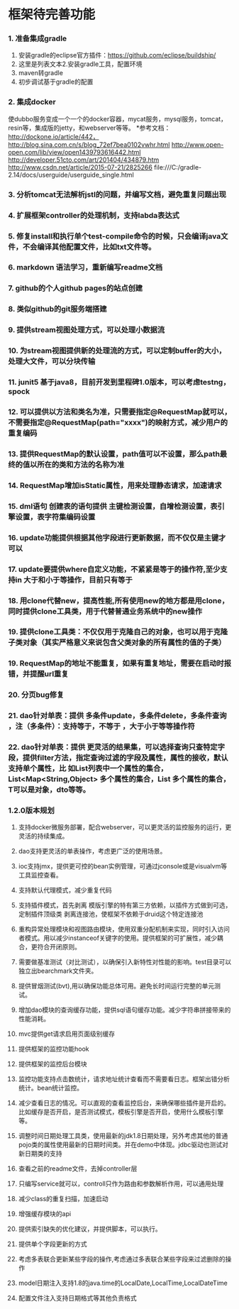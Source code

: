 # 框架待完善功能
### 1. 准备集成gradle
   1. 安装gradle的eclipse官方插件：https://github.com/eclipse/buildship/
   2. 这里是列表文本2.安装gradle工具，配置环境
   3. maven转gradle
   4. 初步调试基于gradle的配置
   
### 2. 集成docker
   使dubbo服务变成一个一个的docker容器，mycat服务，mysql服务，tomcat，resin等，集成版的jetty，和webserver等等。
    *参考文档：
              http://dockone.io/article/442，http://blog.sina.com.cn/s/blog_72ef7bea0102vwhr.html
              http://www.open-open.com/lib/view/open1439793616442.html
              http://developer.51cto.com/art/201404/434879.htm
              http://www.csdn.net/article/2015-07-21/2825266
              file:///C:/gradle-2.14/docs/userguide/userguide_single.html
              
### 3. 分析tomcat无法解析jstl的问题，并编写文档，避免重复问题出现
### 4. 扩展框架controller的处理机制，支持labda表达式
### 5. 修复install和执行单个test-compile命令的时候，只会编译java文件，不会编译其他配置文件，比如txt文件等。
### 6. markdown 语法学习，重新编写readme文档
### 7. github的个人github pages的站点创建
### 8. 类似github的git服务端搭建
### 9. 提供stream视图处理方式，可以处理小数据流
### 10. 为stream视图提供新的处理流的方式，可以定制buffer的大小，处理大文件，可以分块传输
### 11. junit5 基于java8，目前开发到里程碑1.0版本，可以考虑testng，spock
### 12. 可以提供以方法和类名为准，只需要指定@RequestMap就可以，不需要指定@RequestMap(path="xxxx")的映射方式，减少用户的重复编码
### 13. 提供RequestMap的默认设置，path值可以不设置，那么path最终的值以所在的类和方法的名称为准
### 14. RequestMap增加isStatic属性，用来处理静态请求，加速请求
### 15. dml语句 创建表的语句提供  主键检测设置，自增检测设置，表引擎设置，表字符集编码设置
### 16. update功能提供根据其他字段进行更新数据，而不仅仅是主键才可以
### 17. update要提供where自定义功能，不紧紧是等于的操作符,至少支持in 大于和小于等操作，目前只有等于
### 18. 用clone代替new，提高性能,所有使用new的地方都是用clone， 同时提供clone工具类，用于代替普通业务系统中的new操作
### 19. 提供clone工具类：不仅仅用于克隆自己的对象，也可以用于克隆子类对象（其实严格意义来说包含父类对象的所有属性的值的子类）
### 19. RequestMap的地址不能重复，如果有重复地址，需要在启动时报错，并提醒url重复
### 20. 分页bug修复
### 21. dao针对单表：提供 多条件update，多条件delete，多条件查询 ，注（多条件）：支持等于，不等于 ，大于小于等等操作符
### 22. dao针对单表：提供 更灵活的结果集，可以选择查询只查特定字段，提供filter方法，指定查询过滤的字段及属性，属性的接收，默认支持单个属性，比     如List<String>列表中一个属性的集合，List<Map<String,Object> 多个属性的集合，List<T> 多个属性的集合，T可以是对象，dto等等。

### 1.2.0版本规划
1. 支持docker微服务部署，配合webserver，可以更灵活的监控服务的运行，更灵活的持续集成。
2. dao支持更灵活的单表操作，考虑更广泛的使用场景。
3. ioc支持jmx，提供更可控的bean实例管理，可通过jconsole或是visualvm等工具监控查看。
4. 支持默认代理模式，减少重复代码
5. 支持插件模式，首先剥离 模版引擎的特有第三方依赖，以插件方式做到可选，定制插件顶级类
    剥离连接池，使框架不依赖于druid这个特定连接池
6. 重构异常处理模块和视图路由模块，使用双重分配机制来实现，同时引入访问者模式。用以减少instanceof关键字的使用。提供框架的可扩展性，减少耦合，更符合开闭原则。
7. 需要做基准测试（对比测试），以确保引入新特性对性能的影响。test目录可以独立出bearchmark文件夹。
8. 提供冒烟测试(bvt),用以确保功能总体可用。避免长时间运行完整的单元测试。
9. 增加dao模块的查询缓存功能，提供sql语句缓存功能。减少字符串拼接带来的性能消耗。
10. mvc提供get请求启用页面级别缓存
 
11. 提供框架的监控功能hook
12. 提供框架的监控后台模块
13. 监控功能支持点击数统计，请求地址统计查看而不需要看日志。框架出错分析统计。bean统计监控。
14. 减少查看日志的情况。可以直观的查看监控后台，来确保哪些插件是开启的。比如缓存是否开启，是否测试模式，模板引擎是否开启，使用什么模板引擎等。

15. 调整时间日期处理工具类，使用最新的jdk1.8日期处理，另外考虑其他的普通pojo类的属性使用最新的日期时间类。并在demo中体现。jdbc驱动也测试对新日期类的支持

16. 查看之前的readme文件，去掉controller层
17. 只编写service就可以，controll只作为路由和参数解析作用，可以通用处理
18. 减少class的重复扫描，加速启动
19. 增强缓存模块的api
20. 提供索引缺失的优化建议，并提供脚本，可以执行。
21. 提供单个字段更新的方式
22. 考虑多表联合更新某些字段的操作,考虑通过多表联合某些字段来过滤删除的操作
23. model日期注入支持1.8的java.time的LocalDate,LocalTime,LocalDateTime
24. 配置文件注入支持日期格式等其他负责格式